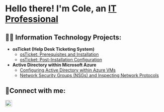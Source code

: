 <h1>Hello there! I'm Cole, an <a href="https://linkedin.com/in/cole-britton-240b50326">IT Professional</a></h1>

<h2>👨‍💻 Information Technology Projects:</h2>

- <b>osTicket (Help Desk Ticketing System)</b>
  - [osTicket: Prerequisites and Installation](https://github.com/ColeABritton/osticket-prereqs)
  - [osTicket: Post-Installation Configuration](https://github.com/ColeABritton/post-install-config)
- <b>Active Directory within Microsoft Azure</b>
  - [Configuring Active Directory within Azure VMs](https://github.com/joshmadakorcc/configure-ad)
  - [Network Security Groups (NSGs) and Inspecting Network Protocols](https://github.com/joshmadakorcc/azure-network-protocols)

<h2>🤳Connect with me:</h2>

[<img align="left" alt="Josh | LinkedIn" width="22px" src="https://cdn.jsdelivr.net/npm/simple-icons@v3/icons/linkedin.svg" />][linkedin]

[linkedin]: https://linkedin.com/in/ColeABritton
